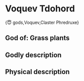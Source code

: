 # Voquev Tdohord

{😇 gods,Voquev,Claster Phredruxe}

## **God of:** Grass plants

## **Godly description**

## **Physical description**